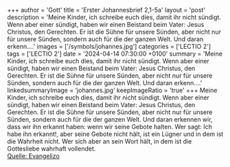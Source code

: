 +++
author = 'Gott'
title = 'Erster Johannesbrief 2,1-5a'
layout = 'post'
description = 'Meine Kinder, ich schreibe euch dies, damit ihr nicht sündigt. Wenn aber einer sündigt, haben wir einen Beistand beim Vater: Jesus Christus, den Gerechten. Er ist die Sühne für unsere Sünden, aber nicht nur für unsere Sünden, sondern auch für die der ganzen Welt. Und daran erkenn....'
images = ['/symbols/johannes.jpg']
categories = ['LECTIO 2']
tags = ['LECTIO 2']
date = '2024-04-14 07:30:00 +0100'
summary = 'Meine Kinder, ich schreibe euch dies, damit ihr nicht sündigt. Wenn aber einer sündigt, haben wir einen Beistand beim Vater: Jesus Christus, den Gerechten. Er ist die Sühne für unsere Sünden, aber nicht nur für unsere Sünden, sondern auch für die der ganzen Welt. Und daran erkenn....'
linkedsummaryImage = 'johannes.jpg'
keepImageRatio = 'true'
+++
Meine Kinder, ich schreibe euch dies, damit ihr nicht sündigt. Wenn aber einer sündigt, haben wir einen Beistand beim Vater: Jesus Christus, den Gerechten.
Er ist die Sühne für unsere Sünden, aber nicht nur für unsere Sünden, sondern auch für die der ganzen Welt.
Und daran erkennen wir, dass wir ihn erkannt haben: wenn wir seine Gebote halten.<!--more-->
Wer sagt: Ich habe ihn erkannt!, aber seine Gebote nicht hält, ist ein Lügner und in dem ist die Wahrheit nicht.
Wer sich aber an sein Wort hält, in dem ist die Gottesliebe wahrhaft vollendet.<br> [Quelle: Evangelizo](https://evangeliumtagfuertag.org/DE/gospel)